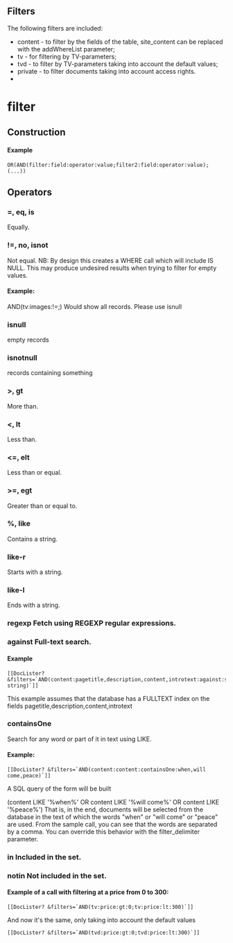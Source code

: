 ## Filters

The following filters are included:

* content - to filter by the fields of the table, site_content can be replaced with the addWhereList parameter;
* tv - for filtering by TV-parameters;
* tvd - to filter by TV-parameters taking into account the default values;
* private - to filter documents taking into account access rights.
* 
# filter 
## Construction 
#### Example
```
OR(AND(filter:field:operator:value;filter2:field:operator:value);(...))
```
## Operators 

### =, eq, is
Equally.

### !=, no, isnot
Not equal.
NB: By design this creates a WHERE call which will include IS NULL.  This may produce undesired results when trying to filter for empty values.
#### Example: 
AND(tv:images:!=;)
Would show all records.  Please use isnull

### isnull
empty records

### isnotnull
records containing something

### >, gt
More than.

### <, lt
Less than.

### <=, elt
Less than or equal.

### >=, egt 
Greater than or equal to.

### %, like 
Contains a string.

### like-r 
Starts with a string.

### like-l
Ends with a string.

### regexp Fetch using REGEXP regular expressions.

### against Full-text search. 
#### Example

```
[[DocLister? &filters=`AND(content:pagetitle,description,content,introtext:against:search string)`]]
```
This example assumes that the database has a FULLTEXT index on the fields pagetitle,description,content,introtext

### containsOne 
Search for any word or part of it in text using LIKE. 

#### Example:
```
[[DocLister? &filters=`AND(content:content:containsOne:when,will come,peace)`]]
```
A SQL query of the form will be built

(content LIKE '%when%' OR content LIKE '%will come%' OR content LIKE '%peace%')
That is, in the end, documents will be selected from the database in the text of which the words "when" or "will come" or "peace" are used. From the sample call, you can see that the words are separated by a comma. You can override this behavior with the filter_delimiter parameter.

### in Included in the set.

### notin Not included in the set.

#### Example of a call with filtering at a price from 0 to 300:
```
[[DocLister? &filters=`AND(tv:price:gt:0;tv:price:lt:300)`]]
```
And now it's the same, only taking into account the default values
```
[[DocLister? &filters=`AND(tvd:price:gt:0;tvd:price:lt:300)`]]
```
